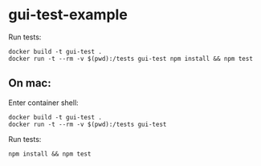 # gui-test-example

Run tests:
```
docker build -t gui-test .
docker run -t --rm -v $(pwd):/tests gui-test npm install && npm test
```

## On mac:
Enter container shell:
```
docker build -t gui-test .
docker run -t --rm -v $(pwd):/tests gui-test
```
Run tests:
```
npm install && npm test
```